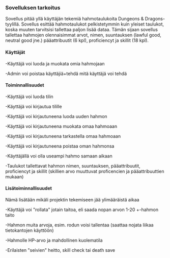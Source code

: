 ### Sovelluksen tarkoitus
Sovellus pitää yllä käyttäjän tekemiä hahmotaulukoita Dungeons & Dragons-tyylillä. 
Sovellus esittää hahmotaulukot pelkistetymmin kuin yleiset taulukot, koska muuten tarvitsisi tallettaa paljon lisää dataa.
Tämän sijaan sovellus tallettaa hahmojen olennaisimmat arvot, 
nimen, suuntauksen (lawful good, neutral good jne.) pääattribuutit (6 kpl), proficiencyt ja skillit (18 kpl).

#### Käyttäjät
-Käyttäjä voi luoda ja muokata omia hahmojaan

-Admin voi poistaa käyttäjiä+tehdä mitä käyttäjä voi tehdä

#### Toiminnallisuudet
-Käyttäjä voi luoda tilin 

-Käyttäjä voi kirjautua tilille

-Käyttäjä voi kirjautuneena luoda uuden hahmon

-Käyttäjä voi kirjautuneena muokata omaa hahmoaan

-Käyttäjä voi kirjautuneena tarkastella omaa hahmoaan

-Käyttäjä voi kirjautuneena poistaa oman hahmonsa

-Käyttäjällä voi olla useampi hahmo samaan aikaan

-Taulukot tallettavat hahmon nimen, suuntauksen, pääattribuutit, proficiencyt ja skillit (skillien arvo muuttuvat proficencien ja pääattribuuttien mukaan)

#### Lisätoiminnallisuudet
Nämä lisätään mikäli projektin tekemiseen jää ylimääräistä aikaa

-Käyttäjä voi "rollata" jotain taitoa, eli saada nopan arvon 1-20 +-hahmon taito

-Hahmon muita arvoja, esim. rodun voisi tallentaa (saattaa nojata liikaa tietokantojen käyttöön)

-Hahmolle HP-arvo ja mahdollinen kuolematila

-Erilaisten "seivien" heitto, skill check tai death save

